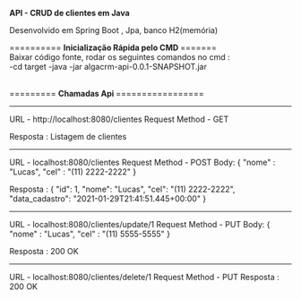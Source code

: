 <b> API - CRUD de clientes em Java </b>

Desenvolvido em Spring Boot , Jpa, banco H2(memória) <br>

========== <b> Inicialização Rápida pelo CMD </b> ======= <br>
 Baixar código fonte, rodar os seguintes comandos no cmd : <br>
  -cd target
  -java -jar algacrm-api-0.0.1-SNAPSHOT.jar
  
  
<br>
========= <b> Chamadas Api </b> ================= <br>

-----
URL - http://localhost:8080/clientes
Request Method - GET

Resposta : Listagem de clientes

-----

URL - localhost:8080/clientes
Request Method - POST
Body:
{
    "nome" : "Lucas",
    "cel" : "(11) 2222-2222"
}

Resposta : 
{
    "id": 1,
    "nome": "Lucas",
    "cel": "(11) 2222-2222",
    "data_cadastro": "2021-01-29T21:41:51.445+00:00"
}

------

URL - localhost:8080/clientes/update/1
Request Method - PUT
Body:
{
    "nome" : "Lucas",
    "cel" : "(11) 5555-5555"
}

Resposta : 200 OK

------ 

URL - localhost:8080/clientes/delete/1
Request Method - PUT
Resposta : 200 OK

